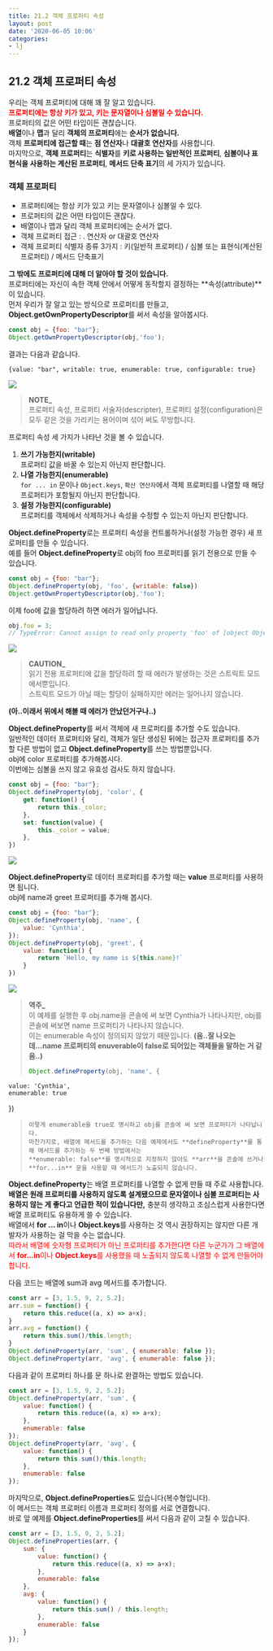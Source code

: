 ```yaml
---
title: 21.2 객체 프로퍼티 속성
layout: post
date: '2020-06-05 10:06'
categories:
- lj
---
```


## 21.2 객체 프로퍼티 속성

우리는 객체 프로퍼티에 대해 꽤 잘 알고 있습니다.  
**<span style="color:red">프로퍼티에는 항상 키가 있고, 키는 문자열이나 심볼일 수 있습니다.</span>**  
프로퍼티의 값은 어떤 타입이든 괜찮습니다.  
**배열**이나 **맵**과 달리 **객체의 프로퍼티**에는 **순서가 없습니다.**  
객체 **프로퍼티에 접근할 때**는 **점 연산자**나 **대괄호 연산자**를 사용합니다.  
마지막으로, **객체 프로퍼티**는 **식별자**를 **키로 사용하는 일반적인 프로퍼티**, **심볼이나 표현식을 사용하는 계산된 프로퍼티**, **메서드 단축 표기**의 세 가지가 있습니다.

### 객체 프로퍼티
* 프로퍼티에는 항상 키가 있고 키는 문자열이나 심볼일 수 있다.
* 프로퍼티의 값은 어떤 타입이든 괜찮다.
* 배열이나 맵과 달리 객체 프로퍼티에는 순서가 없다.
* 객체 프로퍼티 접근 : . 연산자 or 대괄호 연산자
* 객체 프로퍼티 식별자 종류 3가지 : 키(일반적 프로퍼티) / 심볼 또는 표현식(계산된 프로퍼티) / 메서드 단축표기

**그 밖에도 프로퍼티에 대해 더 알아야 할 것이 있습니다.**  
프로퍼티에는 자신이 속한 객체 안에서 어떻게 동작할지 결정하는 **속성(attribute)**이 있습니다.  
먼저 우리가 잘 알고 있는 방식으로 프로퍼티를 만들고, **Object.getOwnPropertyDescriptor**를 써서 속성을 알아봅시다.

```javascript
const obj = {foo: "bar"};
Object.getOwnPropertyDescriptor(obj,'foo');
```

결과는 다음과 같습니다.

```text
{value: "bar", writable: true, enumerable: true, configurable: true}
```

![](/static/img/learningjs/image207.jpg)

>**NOTE_**  
>프로퍼티 속성, 프로퍼티 서술자(descripter), 프로퍼티 설정(configuration)은 모두 같은 것을 가리키는 용어이며 섞어 써도 무방합니다.

프로퍼티 속성 세 가지가 나타난 것을 볼 수 있습니다.

1. **쓰기 가능한지(writable)**  
   프로퍼티 값을 바꿀 수 있는지 아닌지 판단합니다.
2. **나열 가능한지(enumerable)**  
   `for ... in` 문이나 `Object.keys`, `확산 연산자`에서 객체 프로퍼티를 나열할 때 해당 프로퍼티가 포함될지 아닌지 판단합니다.
3. **설정 가능한지(configurable)**  
   프로퍼티를 객체에서 삭제하거나 속성을 수정할 수 있는지 아닌지 판단합니다.

**Object.defineProperty**로는 프로퍼티 속성을 컨트롤하거나(설정 가능한 경우) 새 프로퍼티를 만들 수 있습니다.  
예를 들어 **Object.defineProperty**로 obj의 foo 프로퍼티를 읽기 전용으로 만들 수 있습니다.

```javascript
const obj = {foo: "bar"};
Object.defineProperty(obj, 'foo', {writable: false})
Object.getOwnPropertyDescriptor(obj,'foo');
```

이제 foo에 값을 할당하려 하면 에러가 일어납니다.

```javascript
obj.foo = 3;
// TypeError: Cannot assign to read only property 'foo' of [object Object]
```

![](/static/img/learningjs/image208.jpg)

>**CAUTION_**  
>읽기 전용 프로퍼티에 값을 할당하려 할 때 에러가 발생하는 것은 스트릭트 모드에서뿐입니다.  
>스트릭트 모드가 아닐 때는 할당이 실패하지만 에러는 일어나지 않습니다.

**(아..이래서 위에서 해볼 때 에러가 안났던거구나..)**

**Object.defineProperty**를 써서 객체에 새 프로퍼티를 추가할 수도 있습니다.  
일반적인 데이터 프로퍼티와 달리, 객체가 일단 생성된 뒤에는 접근자 프로퍼티를 추가할 다른 방법이 없고 **Object.defineProperty**를 쓰는 방법뿐입니다.  
obj에 color 프로퍼티를 추가해봅시다.  
이번에는 심볼을 쓰지 않고 유효성 검사도 하지 않습니다.

```javascript
const obj = {foo: "bar"};
Object.defineProperty(obj, 'color', {
    get: function() {
        return this._color;
    },
    set: function(value) {
        this._color = value;
    },
})
```

![](/static/img/learningjs/image209.jpg)

**Object.defineProperty**로 데이터 프로퍼티를 추가할 때는 **value** 프로퍼티를 사용하면 됩니다.  
obj에 name과 greet 프로퍼티를 추가해 봅시다.

```javascript
const obj = {foo: "bar"};
Object.defineProperty(obj, 'name', {
    value: 'Cynthia',
});
Object.defineProperty(obj, 'greet', {
    value: function() {
        return `Hello, my name is ${this.name}!`
    }
})
```

![](/static/img/learningjs/image210.jpg)

>**역주_**  
>이 예제를 실행한 후 obj.name을 콘솔에 써 보면 Cynthia가 나타나지만, obj를 콘솔에 써보면 name 프로퍼티가 나타나지 않습니다.  
>이는 enumerable 속성이 정의되지 않았기 때문입니다. **(음..잘 나오는데...name 프로퍼티의 enuverable이 false로 되어있는 객체들을 말하는 거 같음..)**
>
>```javascript
>Object.defineProperty(obj, 'name', {
    value: 'Cynthia', 
    enumerable: true
})
>```
>이렇게 enumerable을 true로 명시하고 obj를 콘솔에 써 보면 프로퍼티가 나타납니다.  
>마찬가지로, 배열에 메서드를 추가하는 다음 예제에서도 **defineProperty**를 통해 메서드를 추가하는 두 번째 방법에서는 
>**enumerable: false**를 명시적으로 지정하지 않아도 **arr**을 콘솔에 쓰거나 **for...in** 문을 사용할 때 메서드가 노출되지 않습니다.

**Object.defineProperty**는 배열 프로퍼티를 나열할 수 없게 만들 때 주로 사용합니다.  
**배열은 원래 프로퍼티를 사용하지 않도록 설계됐으므로 문자열이나 심볼 프로퍼티는 사용하지 않는 게 좋다고 언급한 적이 있습니다만,** 
충분히 생각하고 조심스럽게 사용한다면 배열 프로퍼티도 유용하게 쓸 수 있습니다.  
배열에서 **for ... in**이나 **Object.keys**를 사용하는 것 역시 권장하지는 않지만 다른 개발자가 사용하는 걸 막을 수는 없습니다.  
<span style="color:red">따라서 배열에 숫자형 프로퍼티가 아닌 프로퍼티를 추가한다면 다른 누군가가 그 배열에서 **for...in**이나 **Object.keys**를 사용했을 때
노출되지 않도록 나열할 수 없게 만들어야 합니다.</span>  

다음 코드는 배열에 sum과 avg 메서드를 추가합니다. 

```javascript
const arr = [3, 1.5, 9, 2, 5.2];
arr.sum = function() {
    return this.reduce((a, x) => a+x);
}
arr.avg = function() {
    return this.sum()/this.length;
}
Object.defineProperty(arr, 'sum', { enumerable: false });
Object.defineProperty(arr, 'avg', { enumerable: false });
```

다음과 같이 프로퍼티 하나를 문 하나로 완결하는 방법도 있습니다.

```javascript
const arr = [3, 1.5, 9, 2, 5.2];
Object.defineProperty(arr, 'sum', {
    value: function() {
        return this.reduce((a, x) => a+x); 
    },
    enumerable: false
});
Object.defineProperty(arr, 'avg', {
    value: function() {
        return this.sum()/this.length;
    },
    enumerable: false
});
```

마지막으로, **Object.defineProperties**도 있습니다(복수형입니다).  
이 메서드는 객체 프로퍼티 이름과 프로퍼티 정의를 서로 연결합니다.  
바로 앞 예제를 **Object.defineProperties**를 써서 다음과 같이 고칠 수 있습니다.

```javascript
const arr = [3, 1.5, 9, 2, 5.2];
Object.defineProperties(arr, {
    sum: {
        value: function() {
            return this.reduce((a, x) => a+x);
        },
        enumerable: false
    },
    avg: {
        value: function() {
            return this.sum() / this.length;
        },
        enumerable: false
    }
});
```